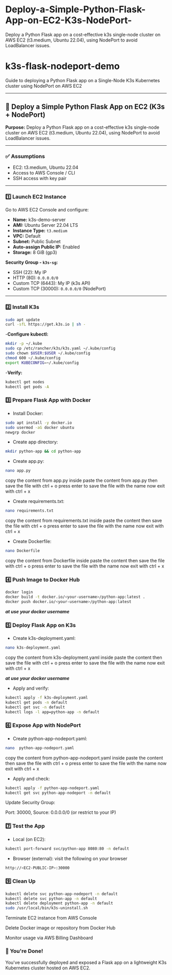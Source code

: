 # Deploy-a-Simple-Python-Flask-App-on-EC2-K3s-NodePort-
Deploy a Python Flask app on a cost-effective k3s single-node cluster on AWS EC2 (t3.medium, Ubuntu 22.04), using NodePort to avoid LoadBalancer issues.

# k3s-flask-nodeport-demo
Guide to deploying a Python Flask app on a Single-Node K3s Kubernetes cluster using NodePort on AWS EC2

---

## 🚀 Deploy a Simple Python Flask App on EC2 (K3s + NodePort)
**Purpose:** Deploy a Python Flask app on a cost-effective k3s single-node cluster on AWS EC2 (t3.medium, Ubuntu 22.04), using NodePort to avoid LoadBalancer issues.

---

### ✅ Assumptions
- EC2:  t3.medium, Ubuntu 22.04
- Access to AWS Console / CLI
- SSH access with key pair

---

### 1️⃣ Launch EC2 Instance
Go to AWS EC2 Console and configure:

- **Name:**  k3s-demo-server
- **AMI:** Ubuntu Server 22.04 LTS
- **Instance Type:** `t3.medium`
- **VPC:** Default
- **Subnet:** Public Subnet
- **Auto-assign Public IP:** Enabled
- **Storage:** 8 GiB (gp3)

**Security Group - `k3s-sg`:**
- SSH (22): My IP
- HTTP (80): `0.0.0.0/0`
- Custom TCP (6443): My IP (k3s API)
- Custom TCP (30000): `0.0.0.0/0` (NodePort)

---

### 2️⃣ Install K3s
```bash
sudo apt update
curl -sfL https://get.k3s.io | sh -
```

-**Configure kubectl:**
```bash
mkdir -p ~/.kube
sudo cp /etc/rancher/k3s/k3s.yaml ~/.kube/config
sudo chown $USER:$USER ~/.kube/config
chmod 600 ~/.kube/config
export KUBECONFIG=~/.kube/config

```
-**Verify:**
```bash
kubectl get nodes
kubectl get pods -A
```

### 3️⃣ Prepare Flask App with Docker

- Install Docker:
```bash
sudo apt install -y docker.io
sudo usermod -aG docker ubuntu
newgrp docker
```
- Create app directory:
```bash
mkdir python-app && cd python-app
```
- Create app.py:
```bash
nano app.py
```
copy the content from app.py
inside paste the content from app.py
then save the file with ctrl + o
press enter to save the file with the name
now exit with ctrl + x

- Create requirements.txt:
```bash
nano requirements.txt
```
copy the content from requirements.txt
inside paste the content 
then save the file with ctrl + o
press enter to save the file with the name
now exit with ctrl + x

- Create Dockerfile:
```bash
nano Dockerfile
```
copy the content from Dockerfile
inside paste the content 
then save the file with ctrl + o
press enter to save the file with the name
now exit with ctrl + x

### 4️⃣ Push Image to Docker Hub
```bash
docker login
docker build -t docker.io/<your-username>/python-app:latest .
docker push docker.io/<your-username>/python-app:latest
```
***at <your-username> use your docker username***
### 5️⃣ Deploy Flask App on K3s

- Create k3s-deployment.yaml:
```bash
nano k3s-deployment.yaml
```
copy the content from k3s-deployment.yaml 
inside paste the content
then save the file with ctrl + o
press enter to save the file with the name
now exit with ctrl + x

***at <your-username> use your docker username***

- Apply and verify:
```bash
kubectl apply -f k3s-deployment.yaml
kubectl get pods -n default
kubectl get svc -n default
kubectl logs -l app=python-app -n default
```

### 6️⃣ Expose App with NodePort

- Create python-app-nodeport.yaml:
```bash
nano  python-app-nodeport.yaml
```
copy the content from  python-app-nodeport.yaml
inside paste the content
then save the file with ctrl + o
press enter to save the file with the name
now exit with ctrl + x

- Apply and check:
```bash
kubectl apply -f python-app-nodeport.yaml
kubectl get svc python-app-nodeport -n default
```

Update Security Group:

Port: 30000, Source: 0.0.0.0/0 (or restrict to your IP)


### 7️⃣ Test the App

- Local (on EC2):
```bash
kubectl port-forward svc/python-app 8080:80 -n default
```
- Browser (external):
visit the following on your browser
```bash
http://<EC2-PUBLIC-IP>:30000
```

### 9️⃣ Clean Up
```bash
kubectl delete svc python-app-nodeport -n default
kubectl delete svc python-app -n default
kubectl delete deployment python-app -n default
sudo /usr/local/bin/k3s-uninstall.sh
```

Terminate EC2 instance from AWS Console

Delete Docker image or repository from Docker Hub

Monitor usage via AWS Billing Dashboard


### 🎉 You're Done!
You've successfully deployed and exposed a Flask app on a lightweight K3s Kubernetes cluster hosted on AWS EC2.
